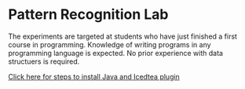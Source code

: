 # Pattern Recognition Lab
The experiments are targeted at students who have just finished a first course in programming. Knowledge of writing programs in any programming language is expected. No prior experience with data structuers is required.

[Click here for steps to install Java and Icedtea plugin](#install-java-and-icedtea)
